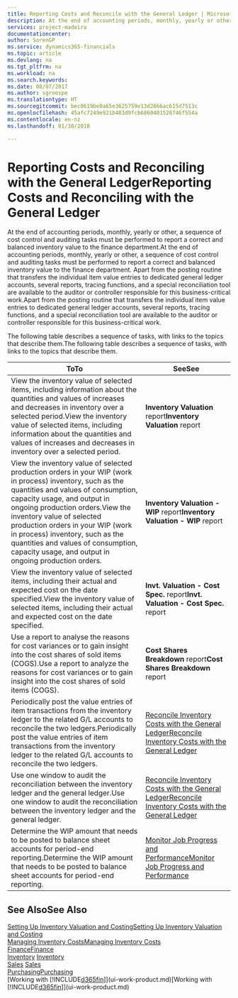 ```yaml
---
title: Reporting Costs and Reconcile with the General Ledger | Microsoft Docs
description: At the end of accounting periods, monthly, yearly or other, a sequence of cost control and auditing tasks must be performed to report a correct and balanced inventory value to the finance department. Apart from the posting routine that transfers the individual item value entries to dedicated general ledger accounts, several reports, tracing functions, and a special reconciliation tool are available to the auditor or controller responsible for this business-critical work.
services: project-madeira
documentationcenter: 
author: SorenGP
ms.service: dynamics365-financials
ms.topic: article
ms.devlang: na
ms.tgt_pltfrm: na
ms.workload: na
ms.search.keywords: 
ms.date: 08/07/2017
ms.author: sgroespe
ms.translationtype: HT
ms.sourcegitcommit: bec0619be0a65e3625759e13d2866ac615d7513c
ms.openlocfilehash: 45afc7249e921b483d9fcb6860401528746f554a
ms.contentlocale: en-nz
ms.lasthandoff: 01/30/2018

---
```

# <a name="reporting-costs-and-reconciling-with-the-general-ledger"></a><span data-ttu-id="5d87f-104">Reporting Costs and Reconciling with the General Ledger</span><span class="sxs-lookup"><span data-stu-id="5d87f-104">Reporting Costs and Reconciling with the General Ledger</span></span>
<span data-ttu-id="5d87f-105">At the end of accounting periods, monthly, yearly or other, a sequence of cost control and auditing tasks must be performed to report a correct and balanced inventory value to the finance department.</span><span class="sxs-lookup"><span data-stu-id="5d87f-105">At the end of accounting periods, monthly, yearly or other, a sequence of cost control and auditing tasks must be performed to report a correct and balanced inventory value to the finance department.</span></span> <span data-ttu-id="5d87f-106">Apart from the posting routine that transfers the individual item value entries to dedicated general ledger accounts, several reports, tracing functions, and a special reconciliation tool are available to the auditor or controller responsible for this business-critical work.</span><span class="sxs-lookup"><span data-stu-id="5d87f-106">Apart from the posting routine that transfers the individual item value entries to dedicated general ledger accounts, several reports, tracing functions, and a special reconciliation tool are available to the auditor or controller responsible for this business-critical work.</span></span>  

 <span data-ttu-id="5d87f-107">The following table describes a sequence of tasks, with links to the topics that describe them.</span><span class="sxs-lookup"><span data-stu-id="5d87f-107">The following table describes a sequence of tasks, with links to the topics that describe them.</span></span>   

|<span data-ttu-id="5d87f-108">**To**</span><span class="sxs-lookup"><span data-stu-id="5d87f-108">**To**</span></span>|<span data-ttu-id="5d87f-109">**See**</span><span class="sxs-lookup"><span data-stu-id="5d87f-109">**See**</span></span>|  
|------------|-------------|  
|<span data-ttu-id="5d87f-110">View the inventory value of selected items, including information about the quantities and values of increases and decreases in inventory over a selected period.</span><span class="sxs-lookup"><span data-stu-id="5d87f-110">View the inventory value of selected items, including information about the quantities and values of increases and decreases in inventory over a selected period.</span></span>|<span data-ttu-id="5d87f-111">**Inventory Valuation** report</span><span class="sxs-lookup"><span data-stu-id="5d87f-111">**Inventory Valuation** report</span></span>|  
|<span data-ttu-id="5d87f-112">View the inventory value of selected production orders in your WIP (work in process) inventory, such as the quantities and values of consumption, capacity usage, and output in ongoing production orders.</span><span class="sxs-lookup"><span data-stu-id="5d87f-112">View the inventory value of selected production orders in your WIP (work in process) inventory, such as the quantities and values of consumption, capacity usage, and output in ongoing production orders.</span></span>|<span data-ttu-id="5d87f-113">**Inventory Valuation - WIP** report</span><span class="sxs-lookup"><span data-stu-id="5d87f-113">**Inventory Valuation - WIP** report</span></span>|  
|<span data-ttu-id="5d87f-114">View the inventory value of selected items, including their actual and expected cost on the date specified.</span><span class="sxs-lookup"><span data-stu-id="5d87f-114">View the inventory value of selected items, including their actual and expected cost on the date specified.</span></span>|<span data-ttu-id="5d87f-115">**Invt. Valuation - Cost Spec.** report</span><span class="sxs-lookup"><span data-stu-id="5d87f-115">**Invt. Valuation - Cost Spec.** report</span></span>|  
|<span data-ttu-id="5d87f-116">Use a report to analyse the reasons for cost variances or to gain insight into the cost shares of sold items (COGS).</span><span class="sxs-lookup"><span data-stu-id="5d87f-116">Use a report to analyze the reasons for cost variances or to gain insight into the cost shares of sold items (COGS).</span></span>|<span data-ttu-id="5d87f-117">**Cost Shares Breakdown** report</span><span class="sxs-lookup"><span data-stu-id="5d87f-117">**Cost Shares Breakdown** report</span></span>|  
|<span data-ttu-id="5d87f-118">Periodically post the value entries of item transactions from the inventory ledger to the related G/L accounts to reconcile the two ledgers.</span><span class="sxs-lookup"><span data-stu-id="5d87f-118">Periodically post the value entries of item transactions from the inventory ledger to the related G/L accounts to reconcile the two ledgers.</span></span>|[<span data-ttu-id="5d87f-119">Reconcile Inventory Costs with the General Ledger</span><span class="sxs-lookup"><span data-stu-id="5d87f-119">Reconcile Inventory Costs with the General Ledger</span></span>](finance-how-to-post-inventory-costs-to-the-general-ledger.md)|  
|<span data-ttu-id="5d87f-120">Use one window to audit the reconciliation between the inventory ledger and the general ledger.</span><span class="sxs-lookup"><span data-stu-id="5d87f-120">Use one window to audit the reconciliation between the inventory ledger and the general ledger.</span></span>|[<span data-ttu-id="5d87f-121">Reconcile Inventory Costs with the General Ledger</span><span class="sxs-lookup"><span data-stu-id="5d87f-121">Reconcile Inventory Costs with the General Ledger</span></span>](finance-how-to-post-inventory-costs-to-the-general-ledger.md)|  
|<span data-ttu-id="5d87f-122">Determine the WIP amount that needs to be posted to balance sheet accounts for period-end reporting.</span><span class="sxs-lookup"><span data-stu-id="5d87f-122">Determine the WIP amount that needs to be posted to balance sheet accounts for period-end reporting.</span></span>|[<span data-ttu-id="5d87f-123">Monitor Job Progress and Performance</span><span class="sxs-lookup"><span data-stu-id="5d87f-123">Monitor Job Progress and Performance</span></span>](projects-how-monitor-progress-performance.md)|

## <a name="see-also"></a><span data-ttu-id="5d87f-124">See Also</span><span class="sxs-lookup"><span data-stu-id="5d87f-124">See Also</span></span>  
[<span data-ttu-id="5d87f-125">Setting Up Inventory Valuation and Costing</span><span class="sxs-lookup"><span data-stu-id="5d87f-125">Setting Up Inventory Valuation and Costing</span></span>](finance-set-up-inventory-valuation-and-costing.md)  
[<span data-ttu-id="5d87f-126">Managing Inventory Costs</span><span class="sxs-lookup"><span data-stu-id="5d87f-126">Managing Inventory Costs</span></span>](finance-manage-inventory-costs.md)  
[<span data-ttu-id="5d87f-127">Finance</span><span class="sxs-lookup"><span data-stu-id="5d87f-127">Finance</span></span>](finance.md)  
<span data-ttu-id="5d87f-128">[Inventory](inventory-manage-inventory.md) </span><span class="sxs-lookup"><span data-stu-id="5d87f-128">[Inventory](inventory-manage-inventory.md) </span></span>  
<span data-ttu-id="5d87f-129">[Sales](sales-manage-sales.md) </span><span class="sxs-lookup"><span data-stu-id="5d87f-129">[Sales](sales-manage-sales.md) </span></span>  
[<span data-ttu-id="5d87f-130">Purchasing</span><span class="sxs-lookup"><span data-stu-id="5d87f-130">Purchasing</span></span>](purchasing-manage-purchasing.md)  
<span data-ttu-id="5d87f-131">[Working with [!INCLUDE[d365fin](includes/d365fin_md.md)]](ui-work-product.md)</span><span class="sxs-lookup"><span data-stu-id="5d87f-131">[Working with [!INCLUDE[d365fin](includes/d365fin_md.md)]](ui-work-product.md)</span></span>

